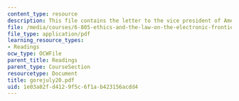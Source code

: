 ```yaml
---
content_type: resource
description: This file contains the letter to the vice president of America.
file: /media/courses/6-805-ethics-and-the-law-on-the-electronic-frontier-fall-2005/1e03a82fd4129f5c6f1ab423156acdd4_gorejuly20.pdf
file_type: application/pdf
learning_resource_types:
- Readings
ocw_type: OCWFile
parent_title: Readings
parent_type: CourseSection
resourcetype: Document
title: gorejuly20.pdf
uid: 1e03a82f-d412-9f5c-6f1a-b423156acdd4
---
```

